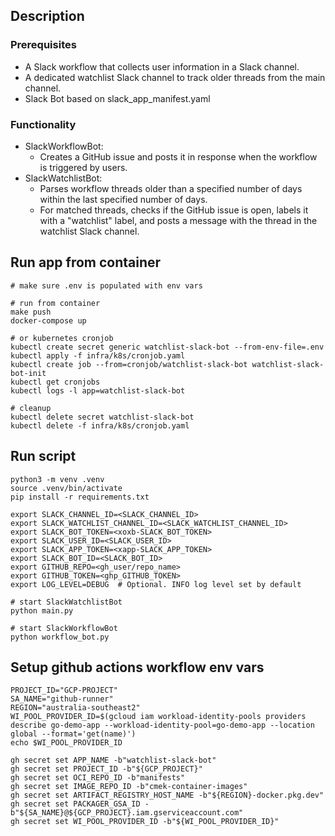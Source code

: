 
## Description

### Prerequisites
* A Slack workflow that collects user information in a Slack channel.
* A dedicated watchlist Slack channel to track older threads from the main channel.
* Slack Bot based on slack_app_manifest.yaml

### Functionality
* SlackWorkflowBot:
    - Creates a GitHub issue and posts it in response when the workflow is triggered by users.
* SlackWatchlistBot:
    - Parses workflow threads older than a specified number of days within the last specified number of days.
    - For matched threads, checks if the GitHub issue is open, labels it with a "watchlist" label, and posts a message with the thread in the watchlist Slack channel.


## Run app from container

```
# make sure .env is populated with env vars

# run from container
make push
docker-compose up

# or kubernetes cronjob
kubectl create secret generic watchlist-slack-bot --from-env-file=.env
kubectl apply -f infra/k8s/cronjob.yaml
kubectl create job --from=cronjob/watchlist-slack-bot watchlist-slack-bot-init
kubectl get cronjobs
kubectl logs -l app=watchlist-slack-bot

# cleanup
kubectl delete secret watchlist-slack-bot
kubectl delete -f infra/k8s/cronjob.yaml
```

## Run script

```
python3 -m venv .venv
source .venv/bin/activate
pip install -r requirements.txt

export SLACK_CHANNEL_ID=<SLACK_CHANNEL_ID>
export SLACK_WATCHLIST_CHANNEL_ID=<SLACK_WATCHLIST_CHANNEL_ID>
export SLACK_BOT_TOKEN=<xoxb-SLACK_BOT_TOKEN>
export SLACK_USER_ID=<SLACK_USER_ID>
export SLACK_APP_TOKEN=<xapp-SLACK_APP_TOKEN>
export SLACK_BOT_ID=<SLACK_BOT_ID>
export GITHUB_REPO=<gh_user/repo_name>
export GITHUB_TOKEN=<ghp_GITHUB_TOKEN>
export LOG_LEVEL=DEBUG  # Optional. INFO log level set by default

# start SlackWatchlistBot
python main.py

# start SlackWorkflowBot
python workflow_bot.py
```

## Setup github actions workflow env vars

```
PROJECT_ID="GCP-PROJECT"
SA_NAME="github-runner"
REGION="australia-southeast2"
WI_POOL_PROVIDER_ID=$(gcloud iam workload-identity-pools providers describe go-demo-app --workload-identity-pool=go-demo-app --location global --format='get(name)')
echo $WI_POOL_PROVIDER_ID

gh secret set APP_NAME -b"watchlist-slack-bot"
gh secret set PROJECT_ID -b"${GCP_PROJECT}"
gh secret set OCI_REPO_ID -b"manifests"
gh secret set IMAGE_REPO_ID -b"cmek-container-images"
gh secret set ARTIFACT_REGISTRY_HOST_NAME -b"${REGION}-docker.pkg.dev"
gh secret set PACKAGER_GSA_ID -b"${SA_NAME}@${GCP_PROJECT}.iam.gserviceaccount.com"
gh secret set WI_POOL_PROVIDER_ID -b"${WI_POOL_PROVIDER_ID}"
```